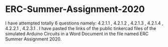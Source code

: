 # ERC-Summer-Assignment-2020
I have attempted totally 6 questions namely:
4.2.1.1 , 
4.2.1.2 ,
4.2.1.3 ,
4.2.1.4 ,
4.2.2.1 ,
4.2.3.1 .
I have pasted the links of the public tinkercad files of the simulated Arduino Circuits in a Word Document in the file named 
ERC Summer Assignment 2020.
